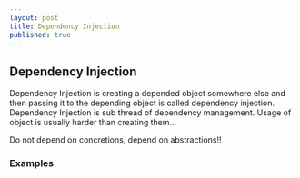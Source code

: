 ```yaml
---
layout: post
title: Dependency Injection
published: true
---
```


## Dependency Injection

Dependency Injection is creating a depended object somewhere else and then passing it to the depending object is called dependency injection. Dependency Injection is sub thread of dependency management. Usage of object is usually harder than creating them...

Do not depend on concretions, depend on abstractions!!

### Examples

```


```
